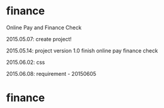 # finance
Online Pay and Finance Check

2015.05.07:
  create project!

2015.05.14:
  project version 1.0 finish
  online pay
  finance check

2015.06.02:
  css

2015.06.08:
  requirement - 20150605
# finance
